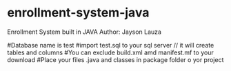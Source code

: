 # enrollment-system-java
Enrollment System built in JAVA
Author: Jayson Lauza

#Database name is test
#import test.sql to your sql server // it will create tables and columns
#You can exclude build.xml amd manifest.mf to your download
#Place your files .java and classes in package folder o yor project
